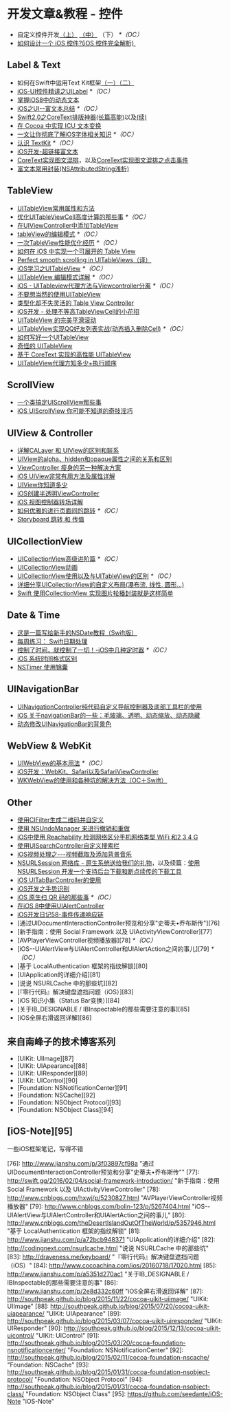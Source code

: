 # 开发文章&教程 - 控件
- 自定义控件开发[（上）][1] [（中）][2] （下） _\*（OC）_
- [如何设计一个 iOS 控件?(iOS 控件完全解析) ][3]

## Label & Text
- 如何在Swift中运用Text Kit框架[（一）][4][（二）][5]
- [iOS-UI控件精讲之UILabel][6] _\*（OC）_
- [掌握iOS8中的动态文本][7]
- [iOS之UI--富文本总结][8] _\*（OC）_
- [Swift2.0之CoreText排版神器(长篇高能)][9]以及[(续)][10]
- [在 Cocoa 中实现 ICU 文本变换][11]
- [一文让你彻底了解iOS字体相关知识][12] _\*（OC）_
- [认识 TextKit][13] _\*（OC）_
- [iOS开发-超链接富文本][14]
- [CoreText实现图文混排][15]，以及[CoreText实现图文混排之点击事件][16]
- [富文本常用封装(NSAttributedString浅析)][17]

## TableView
- [UITableView常用属性和方法][18]
- [优化UITableViewCell高度计算的那些事][19] _\*（OC）_
- [在UIViewController中添加TableView][20]
- [tableView的编辑模式][21] _\*（OC）_
- [一次TableView性能优化经历][22] _\*（OC）_
- [如何在 iOS 中实现一个可展开的 Table View][23]
- [Perfect smooth scrolling in UITableViews（译）][24]
- [iOS学习之UITableView][25] _\*（OC）_
- [UITableView 编辑模式详解][26] _\*（OC）_
- [iOS - UITableview代理方法与Viewcontroller分离][27] _\*（OC）_
- [不要想当然的使用UITableView][28]
- [类型化却不失灵活的 Table View Controller][29]
- [iOS开发 - 处理不等高TableViewCell的小花招][30]
- [UITableView 的完美平滑滚动][31]
- [UITableView实现QQ好友列表实战(动态插入删除Cell)][32] _\*（OC）_
- [如何写好一个UITableView][33]
- [奇怪的 UITableView][34]
- [基于 CoreText 实现的高性能 UITableView][35]
- [UITableView代理方知多少+执行顺序][36]

## ScrollView
- [一个类搞定UIScrollView那些事][37]
- [iOS UIScrollView 你可能不知道的奇技淫巧][38]


## UIView & Controller
- [详解CALayer 和 UIView的区别和联系][39]
- [UIView的alpha、hidden和opaque属性之间的关系和区别][40]
- [ViewController 瘦身的另一种解决方案][41]
- [iOS UIView非常有用方法及属性详解][42]
- [UIView你知道多少][43]
- [iOS创建半透明ViewController][44]
- [iOS 视图控制器转场详解][45]
- [如何优雅的进行页面间的跳转][46] _\*（OC）_
- [Storyboard 跳转 和 传值][47]

## UICollectionView
- [UICollectionView高级进阶篇][48] _\*（OC）_
- [UICollectionView动画][49]
- [UICollectionView使用以及与UITableView的区别][50] _\*（OC）_
- [详细分享UICollectionView的自定义布局(瀑布流, 线性, 圆形...)][51]
- [Swift  使用CollectionView 实现图片轮播封装就是这样简单][52]

## Date & Time
- [这是一篇写给新手的NSDate教程（Swift版）][53]
- [每周练习： Swift日期处理][54]
- [控制了时间，就控制了一切！-iOS中几种定时器][55] _\*（OC）_
- [iOS 系统时间格式区别][56]
- [NSTimer 使用锦囊][57]

## UINavigationBar
- [UINavigationController纯代码自定义导航控制器及底部工具栏的使用][58]
- [iOS 关于navigationBar的一些：毛玻璃、透明、动态缩放、动态隐藏][59]
- [动态修改UINavigationBar的背景色][60]

## WebView & WebKit
- [UIWebView的基本用法][61] _\*（OC）_
- [iOS开发：WebKit、Safari以及SafariViewController][62]
- [WKWebView的使用和各种坑的解决方法（OC＋Swift）][63]

## Other
- [使用CIFilter生成二维码并自定义][64]　
- [使用 NSUndoManager 来进行撤销和重做][65]
- [iOS中使用 Reachability 检测网络区分手机网络类型 WiFi 和2 3 4 G][66]
- [使用UISearchController自定义搜索栏][67]
- [iOS视频处理之---视频截取及添加背景音乐][68]
- [NSURLSession 网络库 - 原生系统送给我们的礼物][69]，以及续篇：[使用 NSURLSession 开发一个支持后台下载和断点续传的下载工具][70]
- [iOS UITabBarController的使用][71]
- [iOS开发之手势识别][72]
- [iOS 原生扫 QR 码的那些事][73] _\*（OC）_
- [在iOS 8中使用UIAlertController][74]
- [iOS开发日记58-事件传递响应链][75]
- [通过UIDocumentInteractionController预览和分享"史蒂夫•乔布斯传"][76]
- [新手指南：使用 Social Framework 以及 UIActivityViewController][77]
- [AVPlayerViewController视频播放器][78] _\*（OC）_
- [iOS--UIAlertView与UIAlertController和UIAlertAction之间的事儿][79] _\*（OC）_
- [基于 LocalAuthentication 框架的指纹解锁][80]
- [UIApplication的详细介绍][81]
- [说说 NSURLCache 中的那些坑][82]
- [『零行代码』解决键盘遮挡问题（iOS）][83]
- [iOS 知识小集（Status Bar变换）][84]
- [关于IB\_DESIGNABLE / IBInspectable的那些需要注意的事][85]
- [iOS全屏右滑返回详解][86]

## 来自南峰子的技术博客系列
- [UIKit: UIImage][87]
- [UIKit: UIApearance][88]
- [UIKit: UIResponder][89]
- [UIKit: UIControl][90]
- [Foundation: NSNotificationCenter][91]
- [Foundation: NSCache][92]
- [Foundation: NSObject Protocol][93]
- [Foundation: NSObject Class][94]

## [iOS-Note][95]
一些iOS框架笔记，写得不错

[1]:	http://www.cnblogs.com/maomishen/p/4924726.html
[2]:	http://www.cnblogs.com/maomishen/p/4934742.html
[3]:	http://blog.csdn.net/zhangao0086/article/details/45622875
[4]:	http://www.devtalking.com/articles/text-kit-tutorial-in-swift-1/
[5]:	http://www.devtalking.com/articles/text-kit-tutorial-in-swift-2/
[6]:	http://www.cnblogs.com/iyou/p/4936606.html "iOS-UI控件精讲之UILabel"
[7]:	http://www.devtf.cn/?p=1199 "掌握iOS8中的动态文本"
[8]:	http://www.cnblogs.com/goodboy-heyang/p/5143135.html "iOS之UI--富文本总结"
[9]:	http://allluckly.cn/%E6%8A%95%E7%A8%BF/tuogao14 "Swift2.0之CoreText排版神器(长篇高能)January 31, 2016"
[10]:	http://allluckly.cn/%E6%8A%95%E7%A8%BF/tuogao17 "Swift2.0之CoreText排版神器(续)February 05, 2016"
[11]:	http://swift.gg/2016/02/23/cocoa-icu-text-transforms/ "在 Cocoa 中实现 ICU 文本变换"
[12]:	http://www.cnblogs.com/dsxniubility/p/4699352.html
[13]:	http://blog.jobbole.com/51965/
[14]:	http://www.jianshu.com/p/35a28e4dfd27 "iOS开发-超链接富文本"
[15]:	http://www.jianshu.com/p/6db3289fb05d "CoreText实现图文混排"
[16]:	http://www.jianshu.com/p/51c47329203e "CoreText实现图文混排之点击事件"
[17]:	http://www.jianshu.com/p/960e25d72750 "富文本常用封装(NSAttributedString浅析)"
[18]:	http://beauty-soft.net/blog/ceiba/Ios/20140102/680.html
[19]:	http://blog.sunnyxx.com/2015/05/17/cell-height-calculation/
[20]:	http://conanwhf.gitcafe.io/2015/09/12/AddTableViewInUIViewController/
[21]:	http://www.cnblogs.com/1079062429lm/p/4820605.html
[22]:	http://yyny.me/ios/%E4%B8%80%E6%AC%A1TableView%E6%80%A7%E8%83%BD%E4%BC%98%E5%8C%96%E7%BB%8F%E5%8E%86/
[23]:	http://swift.gg/2015/12/03/expandable-table-view/ "如何在 iOS 中实现一个可展开的 Table View"
[24]:	http://southpeak.github.io/blog/2015/12/20/perfect-smooth-scrolling-in-uitableviews/ "Perfect smooth scrolling in UITableViews"
[25]:	http://www.cnblogs.com/zhenzhen123/p/5071743.html "iOS学习之UITableView"
[26]:	http://segmentfault.com/a/1190000004192662 "UITableView 编辑模式详解"
[27]:	http://www.jianshu.com/p/1ef24db79b48 "iOS - UITableview代理方法与Viewcontroller分离"
[28]:	http://sergiochan.xyz/2016/02/16/%E4%B8%8D%E8%A6%81%E6%83%B3%E5%BD%93%E7%84%B6%E7%9A%84%E5%B0%B1%E4%BD%BF%E7%94%A8UITableView/ "不要想当然的使用UITableView"
[29]:	http://www.cocoachina.com/ios/20160317/15702.html
[30]:	http://www.jianshu.com/p/a0342ee86431 "iOS开发 - 处理不等高TableViewCell的小花招"
[31]:	http://ios.jobbole.com/84360/
[32]:	http://www.jianshu.com/p/17517ae0df5e "UITableView实现QQ好友列表实战(动态插入删除Cell)"
[33]:	https://bestswifter.com/how-to-create-an-uitableview/
[34]:	http://codingnext.com/uitableview.html "奇怪的 UITableView"
[35]:	http://ios.jobbole.com/86851/
[36]:	http://www.cnblogs.com/zhanggui/p/5712303.html "UITableView代理方知多少+执行顺序"
[37]:	http://pingguohe.net/2016/04/06/uiscrollView-category.html
[38]:	http://www.jianshu.com/p/5804fa72aaed
[39]:	http://www.jianshu.com/p/079e5cf0f014
[40]:	http://blog.csdn.net/martin_liang/article/details/40739845 "UIView的alpha、hidden和opaque属性之间的关系和区别"
[41]:	http://www.cocoachina.com/ios/20151116/14010.html
[42]:	http://blog.csdn.net/kingsley_cxz/article/details/9323327 "iOS UIView非常有用方法及属性详解"
[43]:	http://www.cnblogs.com/likwo/archive/2011/06/18/2084192.html "UIView你知道多少"
[44]:	http://miketech.it/ios-transparent-viewcontroller/
[45]:	https://github.com/seedante/iOS-Note/wiki/ViewController-Transition
[46]:	http://gaonan.me/2015/07/23/%E5%A6%82%E4%BD%95%E4%BC%98%E9%9B%85%E7%9A%84%E8%BF%9B%E8%A1%8C%E9%A1%B5%E9%9D%A2%E9%97%B4%E7%9A%84%E8%B7%B3%E8%BD%AC/
[47]:	http://www.cnblogs.com/pinecoder/p/5039777.html "Storyboard 跳转 和 传值"
[48]:	http://www.olinone.com/?p=280
[49]:	http://www.liuchungui.com/blog/2015/11/24/uicollectionviewdong-hua/ "UICollectionView动画"
[50]:	http://www.cnblogs.com/salam/p/5192576.html "UICollectionView使用以及与UITableView的区别"
[51]:	http://www.jianshu.com/p/cabec2786241 "详细分享UICollectionView的自定义布局(瀑布流, 线性, 圆形...)"
[52]:	http://www.jianshu.com/p/f5fa66699a96 "Swift  使用CollectionView 实现图片轮播封装就是这样简单"
[53]:	http://www.cocoachina.com/swift/20151126/14430.html "这是一篇写给新手的NSDate教程（Swift版）"
[54]:	https://github.com/icepy/_posts/issues/9 "每周练习： Swift日期处理"
[55]:	http://www.jianshu.com/p/21d351116587?sukey=fc78a68049a14bb2ca76044920265548313e975e28c8fd2be59c5e2cadecfddefd0bb6dab6853db6a6f72a8f3bee76a6
[56]:	http://www.cnblogs.com/simple-life-no1/p/4192311.html "iOS 系统时间格式区别"
[57]:	http://www.futantan.com/2016/04/14/NSTimer-tips/
[58]:	http://www.cnblogs.com/brance/p/4964769.html "swift-UINavigationController纯代码自定义导航控制器及底部工具栏的使用"
[59]:	http://www.jianshu.com/p/b2585c37e14b "iOS 关于navigationBar的一些：毛玻璃、透明、动态缩放、动态隐藏"
[60]:	http://tech.glowing.com/cn/change-uinavigationbar-backgroundcolor-dynamically/ "动态修改UINavigationBar的背景色"
[61]:	http://www.cnblogs.com/MasterPeng/p/5009523.html "UIWebView的基本用法"
[62]:	http://www.cocoachina.com/ios/20160224/15369.html
[63]:	http://www.jianshu.com/p/403853b63537 "WKWebView的使用和各种坑的解决方法（OC＋Swift）"
[64]:	http://blog.yourtion.com/custom-cifilter-qrcode-generator.html
[65]:	http://swift.gg/2015/11/10/ios-undo-and-redo-with-nsundomanager/ "使用 NSUndoManager 来进行撤销和重做"
[66]:	http://www.cnblogs.com/jgCho/p/4959657.html "iOS中使用 Reachability 检测网络区分手机网络类型 WiFi 和2 3 4 G"
[67]:	http://swift.gg/2015/09/11/custom_search_bar_tutorial/ "使用UISearchController自定义搜索栏"
[68]:	http://www.jianshu.com/p/aefacc2cf039 "iOS视频处理之---视频截取及添加背景音乐"
[69]:	http://swiftcafe.io/2015/12/20/nsurlsession/ "NSURLSession 网络库 - 原生系统送给我们的礼物"
[70]:	http://swiftcafe.io/2015/12/23/nsurlsession-app/ "使用 NSURLSession 开发一个支持后台下载和断点续传的下载工具"
[71]:	http://www.cnblogs.com/jukaiit/p/5066468.html "iOS UITabBarController的使用"
[72]:	http://ios.jobbole.com/83338/
[73]:	http://c0ming.me/qr-code-scan/
[74]:	http://www.cnblogs.com/jgCho/p/5085016.html "在iOS 8中使用UIAlertController"
[75]:	http://www.cnblogs.com/Twisted-Fate/p/5088314.html "iOS开发日记58-事件传递响应链"
[76]:	http://www.jianshu.com/p/3f03897cf98a "通过UIDocumentInteractionController预览和分享"史蒂夫•乔布斯传""
[77]:	http://swift.gg/2016/02/04/social-framework-introduction/ "新手指南：使用 Social Framework 以及 UIActivityViewController"
[78]:	http://www.cnblogs.com/hxwj/p/5230827.html "AVPlayerViewController视频播放器"
[79]:	http://www.cnblogs.com/bolin-123/p/5267404.html "iOS--UIAlertView与UIAlertController和UIAlertAction之间的事儿"
[80]:	http://www.cnblogs.com/theDesertIslandOutOfTheWorld/p/5357946.html "基于 LocalAuthentication 框架的指纹解锁"
[81]:	http://www.jianshu.com/p/a72bcb948371 "UIApplication的详细介绍"
[82]:	http://codingnext.com/nsurlcache.html "说说 NSURLCache 中的那些坑"
[83]:	http://draveness.me/keyboard/ "『零行代码』解决键盘遮挡问题（iOS）"
[84]:	http://www.cocoachina.com/ios/20160718/17020.html
[85]:	http://www.jianshu.com/p/a5351d270ac1 "关于IB_DESIGNABLE / IBInspectable的那些需要注意的事"
[86]:	http://www.jianshu.com/p/2e8d332c60ff "iOS全屏右滑返回详解"
[87]:	http://southpeak.github.io/blog/2015/11/22/cocoa-uikit-uiimage/ "UIKit: UIImage"
[88]:	http://southpeak.github.io/blog/2015/07/20/cocoa-uikit-uiapearance/ "UIKit: UIApearance"
[89]:	http://southpeak.github.io/blog/2015/03/07/cocoa-uikit-uiresponder/ "UIKit: UIResponder"
[90]:	http://southpeak.github.io/blog/2015/12/13/cocoa-uikit-uicontrol/ "UIKit: UIControl"
[91]:	http://southpeak.github.io/blog/2015/03/20/cocoa-foundation-nsnotificationcenter/ "Foundation: NSNotificationCenter"
[92]:	http://southpeak.github.io/blog/2015/02/11/cocoa-foundation-nscache/ "Foundation: NSCache"
[93]:	http://southpeak.github.io/blog/2015/01/31/cocoa-foundation-nsobject-protocol/ "Foundation: NSObject Protocol"
[94]:	http://southpeak.github.io/blog/2015/01/31/cocoa-foundation-nsobject-class/ "Foundation: NSObject Class"
[95]:	https://github.com/seedante/iOS-Note "iOS-Note"